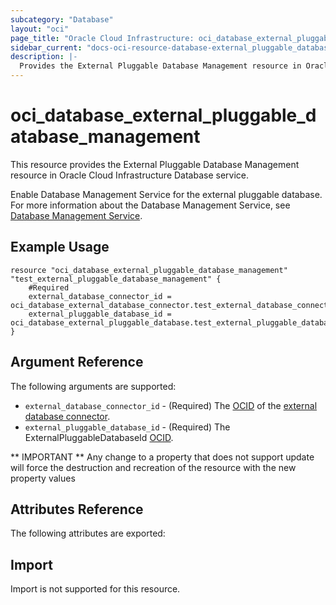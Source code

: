 ```yaml
---
subcategory: "Database"
layout: "oci"
page_title: "Oracle Cloud Infrastructure: oci_database_external_pluggable_database_management"
sidebar_current: "docs-oci-resource-database-external_pluggable_database_management"
description: |-
  Provides the External Pluggable Database Management resource in Oracle Cloud Infrastructure Database service
---
```


# oci_database_external_pluggable_database_management
This resource provides the External Pluggable Database Management resource in Oracle Cloud Infrastructure Database service.

Enable Database Management Service for the external pluggable database.
For more information about the Database Management Service, see
[Database Management Service](https://docs.cloud.oracle.com/iaas/Content/ExternalDatabase/Concepts/databasemanagementservice.htm).


## Example Usage

```hcl
resource "oci_database_external_pluggable_database_management" "test_external_pluggable_database_management" {
	#Required
	external_database_connector_id = oci_database_external_database_connector.test_external_database_connector.id
	external_pluggable_database_id = oci_database_external_pluggable_database.test_external_pluggable_database.id
}
```

## Argument Reference

The following arguments are supported:

* `external_database_connector_id` - (Required) The [OCID](https://docs.cloud.oracle.com/iaas/Content/General/Concepts/identifiers.htm) of the [external database connector](https://docs.cloud.oracle.com/iaas/api/#/en/database/latest/datatypes/CreateExternalDatabaseConnectorDetails). 
* `external_pluggable_database_id` - (Required) The ExternalPluggableDatabaseId [OCID](https://docs.cloud.oracle.com/iaas/Content/General/Concepts/identifiers.htm).

** IMPORTANT **
Any change to a property that does not support update will force the destruction and recreation of the resource with the new property values

## Attributes Reference

The following attributes are exported:


## Import

Import is not supported for this resource.

